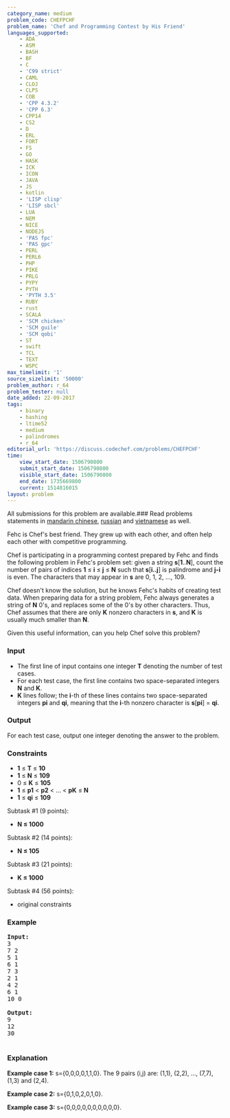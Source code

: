 ```yaml
---
category_name: medium
problem_code: CHEFPCHF
problem_name: 'Chef and Programming Contest by His Friend'
languages_supported:
    - ADA
    - ASM
    - BASH
    - BF
    - C
    - 'C99 strict'
    - CAML
    - CLOJ
    - CLPS
    - COB
    - 'CPP 4.3.2'
    - 'CPP 6.3'
    - CPP14
    - CS2
    - D
    - ERL
    - FORT
    - FS
    - GO
    - HASK
    - ICK
    - ICON
    - JAVA
    - JS
    - kotlin
    - 'LISP clisp'
    - 'LISP sbcl'
    - LUA
    - NEM
    - NICE
    - NODEJS
    - 'PAS fpc'
    - 'PAS gpc'
    - PERL
    - PERL6
    - PHP
    - PIKE
    - PRLG
    - PYPY
    - PYTH
    - 'PYTH 3.5'
    - RUBY
    - rust
    - SCALA
    - 'SCM chicken'
    - 'SCM guile'
    - 'SCM qobi'
    - ST
    - swift
    - TCL
    - TEXT
    - WSPC
max_timelimit: '1'
source_sizelimit: '50000'
problem_author: r_64
problem_tester: null
date_added: 22-09-2017
tags:
    - binary
    - hashing
    - ltime52
    - medium
    - palindromes
    - r_64
editorial_url: 'https://discuss.codechef.com/problems/CHEFPCHF'
time:
    view_start_date: 1506790800
    submit_start_date: 1506790800
    visible_start_date: 1506790800
    end_date: 1735669800
    current: 1514816015
layout: problem
---
```

All submissions for this problem are available.### Read problems statements in [mandarin chinese](http://www.codechef.com/download/translated/LTIME52/mandarin/CHEFPCHF.pdf), [russian](http://www.codechef.com/download/translated/LTIME52/russian/CHEFPCHF.pdf) and [vietnamese](http://www.codechef.com/download/translated/LTIME52/vietnamese/CHEFPCHF.pdf) as well.

 Fehc is Chef's best friend. They grew up with each other, and often help each other with competitive programming.

 Chef is participating in a programming contest prepared by Fehc and finds the following problem in Fehc's problem set: given a string **s**\[**1**..**N**\], count the number of pairs of indices **1** ≤ **i** ≤ **j** ≤ **N** such that **s**\[**i..j**\] is palindrome and **j-i** is even. The characters that may appear in **s** are 0, 1, 2, ..., 109.

 Chef doesn't know the solution, but he knows Fehc's habits of creating test data. When preparing data for a string problem, Fehc always generates a string of **N** 0's, and replaces some of the 0's by other characters. Thus, Chef assumes that there are only **K** nonzero characters in **s**, and **K** is usually much smaller than **N**.

 Given this useful information, can you help Chef solve this problem?

###  Input

- The first line of input contains one integer **T** denoting the number of test cases.
- For each test case, the first line contains two space-separated integers **N** and **K**.
- **K** lines follow; the **i**-th of these lines contains two space-separated integers **pi** and **qi**, meaning that the **i**-th nonzero character is **s**\[**pi**\] = **qi**.

###  Output

 For each test case, output one integer denoting the answer to the problem.

###  Constraints

- **1** ≤ **T** ≤ **10**
- **1** ≤ **N** ≤ **109**
- 0 ≤ **K** ≤ **105**
- **1** ≤ **p1** < **p2** < ... < **pK** ≤ **N**
- **1** ≤ **qi** ≤ **109**

 Subtask #1 (9 points):

- **N ≤ 1000**

 Subtask #2 (14 points):

- **N ≤ 105**

 Subtask #3 (21 points):

- **K ≤ 1000**

 Subtask #4 (56 points):

- original constraints

###  Example

<pre>
<b>Input:</b>
3
7 2
5 1
6 1
7 3
2 1
4 2
6 1
10 0

<b>Output:</b>
9
12
30

</pre>
###  Explanation

 **Example case 1:** s={0,0,0,0,1,1,0}. The 9 pairs (i,j) are: (1,1), (2,2), ..., (7,7), (1,3) and (2,4).

 **Example case 2:** s={0,1,0,2,0,1,0}.

 **Example case 3:** s={0,0,0,0,0,0,0,0,0,0}.
